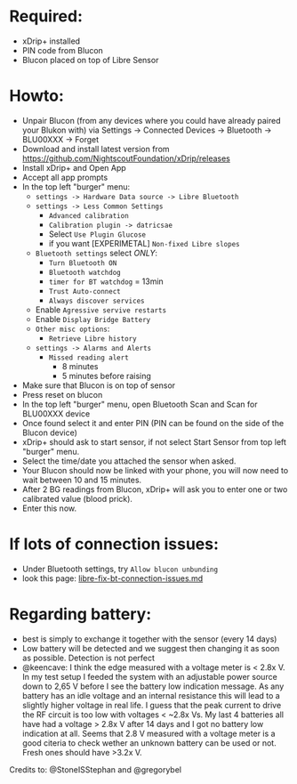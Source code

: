# Required:

* xDrip+ installed
* PIN code from Blucon
* Blucon placed on top of Libre Sensor


# Howto:

* Unpair Blucon (from any devices where you could have already paired your Blukon with) 
via Settings -> Connected Devices -> Bluetooth -> BLU00XXX -> Forget
* Download and install latest version from https://github.com/NightscoutFoundation/xDrip/releases
* Install xDrip+ and Open App
* Accept all app prompts
* In the top left "burger" menu:
  * ```settings -> Hardware Data source -> Libre Bluetooth```
  * ```settings -> Less Common Settings```
    * ```Advanced calibration```
     * ```Calibration plugin -> datricsae```
     * Select ```Use Plugin Glucose```
     * if you want [EXPERIMETAL] ```Non-fixed Libre slopes```
   * ```Bluetooth settings``` select *ONLY*:
     * ```Turn Bluetooth ON```
     * ```Bluetooth watchdog```
     * ```timer for BT watchdog``` = 13min
     * ```Trust Auto-connect```
     * ```Always discover services``` 
   * Enable ```Agressive servive restarts```
   * Enable ```Display Bridge Battery```
   * ```Other misc options```:
     * ```Retrieve Libre history```
   * ```settings -> Alarms and Alerts```
     * ```Missed reading alert```
       * 8 minutes
       * 5 minutes before raising
* Make sure that Blucon is on top of sensor
* Press reset on blucon
* In the top left "burger" menu, open Bluetooth Scan and Scan for BLU00XXX device
* Once found select it and enter PIN (PIN can be found on the side of the Blucon device)
* xDrip+ should ask to start sensor, if not select Start Sensor from top left "burger" menu.
* Select the time/date you attached the sensor when asked.
* Your Blucon should now be linked with your phone, you will now need to wait between 10 and 15 minutes.
* After 2 BG readings from Blucon, xDrip+ will ask you to enter one or two calibrated value (blood prick).
* Enter this now.


# If lots of connection issues:
* Under Bluetooth settings, try ```Allow blucon unbunding```
* look this page: [libre-fix-bt-connection-issues.md](./libre-fix-bt-connection-issues.md)


# Regarding battery:

* best is simply to exchange it together with the sensor (every 14 days)
* Low battery will be detected and we suggest then changing it as soon as possible. Detection is not perfect
* @keencave: I think the edge measured with a voltage meter is < 2.8x V. In my test setup I feeded the system with an adjustable power source down to 2,65 V before I see the battery low indication message. As any battery has an idle voltage and an internal resistance this will lead to a slightly higher voltage in real life. I guess that the peak current to drive the RF circuit is too low with voltages < ~2.8x Vs. My last 4 batteries all have had a voltage > 2.8x V after 14 days and I got no battery low indication at all. Seems that 2.8 V measured with a voltage meter is a good citeria to check wether an unknown battery can be used or not. Fresh ones should have >3.2x V.


Credits to: @StoneISStephan and @gregorybel
